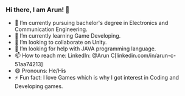 ### Hi there, I am Arun! 👋

- 🔭 I’m currently pursuing bachelor's degree in Electronics and Communication Engineering.
- 🌱 I’m currently learning Game Developing.
- 👯 I’m looking to collaborate on Unity.
- 🤔 I’m looking for help with JAVA programming language.
- 📫 How to reach me: LinkedIn: @Arun C[linkedin.com/in/arun-c-51aa74213]
- 😄 Pronouns: He/His
- ⚡ Fun fact: I love Games which is why I got interest in Coding and Developing games.

